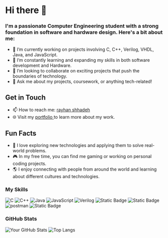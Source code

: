 # Hi there 👋
   

### I'm a passionate Computer Engineering student with a strong foundation in software and hardware design. Here's a bit about me:

 - 🔭 I’m currently working on projects involving C, C++, Verilog, VHDL, Java, and JavaScript.
 - 🌱 I’m constantly learning and expanding my skills in both software development and Hardware.
 - 👯 I’m looking to collaborate on exciting projects that push the boundaries of technology.
 - 💬 Ask me about my projects, coursework, or anything tech-related!

## Get in Touch
- 📫 How to reach me: [rayhan shhadeh](mailto:rayhanshhadeh@gmail.com)
- 🌐 Visit my [ portfolio ](https://rayhan-shhadeh.github.io/rayhanshhadeh.github.io/) to learn more about my work.

## Fun Facts  
- 🚀 I love exploring new technologies and applying them to solve real-world problems.
- 🎮 In my free time, you can find me gaming or working on personal coding projects.
- 🌎 I enjoy connecting with people from around the world and learning about different cultures and technologies.

### My Skills

![C](https://img.shields.io/badge/C-00599C?style=flat-square&logo=c&logoColor=white)
![C++](https://img.shields.io/badge/C++-00599C?style=flat-square&logo=c%2B%2B&logoColor=white)
![Java](https://img.shields.io/badge/Java-007396?style=flat-square&logo=java&logoColor=white)
![JavaScript](https://img.shields.io/badge/JavaScript-F7DF1E?style=flat-square&logo=javascript&logoColor=black)
![Verilog](https://img.shields.io/badge/Verilog-555555?style=flat-square&logoColor=white)
![Static Badge](https://img.shields.io/badge/build-passing-darkorange?style=plastic&logo=VHDL&logoColor=FF8C00&label=VHDL&labelColor=white&color=FF8C00)
![Static Badge](https://img.shields.io/badge/build-Learning-darkgreen?style=flat-square&logo=Python&logoColor=003366&label=Python&labelColor=white)
![postman](https://img.shields.io/badge/Postman-square&logo=postman&logoColor=FFA500&label=Postman&labelColor=white)
![Static Badge](https://img.shields.io/badge/build-Learning-darkgreen?style=flat-square&logo=Node.Js&logoColor=00ff00&label=Node.Js&labelColor=white)

### GitHub Stats

![Your GitHub Stats](https://github-readme-stats.vercel.app/api?username=rayhan-shhadeh&show_icons=true&theme=radical)
![Top Langs](https://github-readme-stats.vercel.app/api/top-langs/?username=rayhan-shhadeh&layout=compact&theme=radical)


